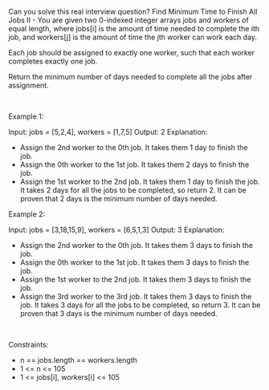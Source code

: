 Can you solve this real interview question? Find Minimum Time to Finish All Jobs II - You are given two 0-indexed integer arrays jobs and workers of equal length, where jobs[i] is the amount of time needed to complete the ith job, and workers[j] is the amount of time the jth worker can work each day.

Each job should be assigned to exactly one worker, such that each worker completes exactly one job.

Return the minimum number of days needed to complete all the jobs after assignment.

 

Example 1:


Input: jobs = [5,2,4], workers = [1,7,5]
Output: 2
Explanation:
- Assign the 2nd worker to the 0th job. It takes them 1 day to finish the job.
- Assign the 0th worker to the 1st job. It takes them 2 days to finish the job.
- Assign the 1st worker to the 2nd job. It takes them 1 day to finish the job.
It takes 2 days for all the jobs to be completed, so return 2.
It can be proven that 2 days is the minimum number of days needed.


Example 2:


Input: jobs = [3,18,15,9], workers = [6,5,1,3]
Output: 3
Explanation:
- Assign the 2nd worker to the 0th job. It takes them 3 days to finish the job.
- Assign the 0th worker to the 1st job. It takes them 3 days to finish the job.
- Assign the 1st worker to the 2nd job. It takes them 3 days to finish the job.
- Assign the 3rd worker to the 3rd job. It takes them 3 days to finish the job.
It takes 3 days for all the jobs to be completed, so return 3.
It can be proven that 3 days is the minimum number of days needed.


 

Constraints:

 * n == jobs.length == workers.length
 * 1 <= n <= 105
 * 1 <= jobs[i], workers[i] <= 105